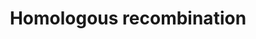 ---
annotations:
- id: PW:0000202
  parent: regulatory pathway
  type: Pathway Ontology
  value: homologous recombination pathway of double-strand break repair
authors:
- MaintBot
- Thomas
- Khanspers
- Christine Chichester
- Finterly
description: 'Homologous recombination, also known as general recombination, is a
  type of genetic recombination in which nucleotide sequences are exchanged between
  two similar or identical strands of DNA.  Source: [[wikipedia:Homologous_recombination|Wikipedia]]'
last-edited: 2021-07-21
organisms:
- Gallus gallus
redirect_from:
- /index.php/Pathway:WP804
- /instance/WP804
revision: null
schema-jsonld:
- '@context': https://schema.org/
  '@id': https://wikipathways.github.io/pathways/WP804.html
  '@type': Dataset
  creator:
    '@type': Organization
    name: WikiPathways
  description: 'Homologous recombination, also known as general recombination, is
    a type of genetic recombination in which nucleotide sequences are exchanged between
    two similar or identical strands of DNA.  Source: [[wikipedia:Homologous_recombination|Wikipedia]]'
  keywords:
  - ATM
  - MRE11_CHICK
  - NBN_CHICK
  - NP_001006284.1
  - NP_989607.1
  - POLD1
  - POLD2
  - POLD4
  - Q5W4T6_CHICK
  - RA54B_CHICK
  - RAD51_CHICK
  - RAD52_CHICK
  - RFA1_CHICK
  license: CC0
  name: Homologous recombination
seo: CreativeWork
title: Homologous recombination
wpid: WP804
---